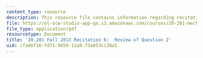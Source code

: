 ```yaml
---
content_type: resource
description: This resource file contains information regarding recitation 6.
file: https://ol-ocw-studio-app-qa.s3.amazonaws.com/courses/20-201-mechanisms-of-drug-actions-fall-2013/cfa46f16fd71965911a973e053cc20a1_MIT20_201F13_R6_revQ2.pdf
file_type: application/pdf
resourcetype: Document
title: '20.201 Fall 2013 Recitation 6:  Review of Question 2'
uid: cfa46f16-fd71-9659-11a9-73e053cc20a1
---
```

